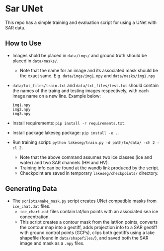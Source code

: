 # Sar UNet

This repo has a simple training and evaluation script for using a UNet with SAR data.  

## How to Use

* Images shold be placed in `data/imgs/` and ground truth should be placed in `data/masks/`.
  * Note that the name for an image and its associated mask should be the exact same. E.g. `data/imgs/img1.npy` and `data/masks/img1.npy`
* `data/txt_files/train.txt` and `data/txt_files/test.txt` should contain the names of the traing and testing images respectively, with each image name on a new line. Example below:


      img1.npy
      img2.npy
      img3.npy

* Install requirements: `pip install -r requirements.txt`.
* Install package lakeseg package: `pip install -e .`.
* Run training script: `python lakeseg/train.py -d path/to/data/ -ch 2 -cl 2`.
  * Note that the above command assumes two ice classes (ice and water) and two SAR channels (HH and HV).
  * Training info can be found at the wandb link produced by the script.
  * Checkpoint are saved in temporary `lakeseg/checkpoints/` directory.

## Generating Data

* The `scripts/make_mask.py` script creates UNet compatible masks from `ice_chat.dat` files.
  * `ice_chart.dat` files contain lat/lon points with an associated sea ice concentration.
  * This script creates a contour mask from the lat/lon points, converts the contour map into a geotiff, adds projection info to a SAR geotiff with ground control points (GCPs), clips both geotiffs using a lake shapefile (found in `data/shapefiles/`), and saved both the SAR image and mask as a `.npy` files.
